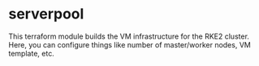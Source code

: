 # serverpool
This terraform module builds the VM infrastructure for the RKE2 cluster. Here, you can configure things like number of master/worker nodes, VM template, etc.